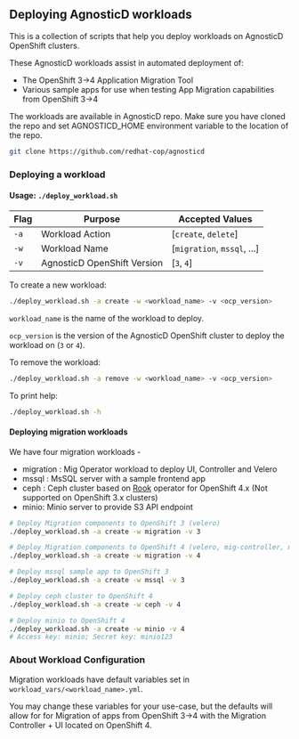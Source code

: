 ## Deploying AgnosticD workloads

This is a collection of scripts that help you deploy workloads on AgnosticD OpenShift clusters.

These AgnosticD workloads assist in automated deployment of:
 - The OpenShift 3->4 Application Migration Tool 
 - Various sample apps for use when testing App Migration capabilities from OpenShift 3->4  

The workloads are available in AgnosticD repo. Make sure you have cloned the repo and set AGNOSTICD_HOME environment variable to the location of the repo.

```bash
git clone https://github.com/redhat-cop/agnosticd
```

### Deploying a workload

#### Usage: `./deploy_workload.sh `
|Flag|Purpose|Accepted Values|
|---|---|---|
|`-a`|Workload Action|[`create`, `delete`]|
|`-w`|Workload Name|[`migration`, `mssql`, ...]|
|`-v`|AgnosticD OpenShift Version|[`3`, `4`]|

To create a new workload:

```bash
./deploy_workload.sh -a create -w <workload_name> -v <ocp_version>
```

`workload_name` is the name of the workload to deploy. 

`ocp_version` is the version of the AgnosticD OpenShift cluster to deploy the workload on (`3` or `4`).

To remove the workload:

```bash
./deploy_workload.sh -a remove -w <workload_name> -v <ocp_version> 
```

To print help: 

```bash
./deploy_workload.sh -h
```

#### Deploying migration workloads

We have four migration workloads -

* migration : Mig Operator workload to deploy UI, Controller and Velero
* mssql : MsSQL server with a sample frontend app
* ceph : Ceph cluster based on [Rook](rook.io) operator for OpenShift 4.x (Not supported on OpenShift 3.x clusters)
* minio: Minio server to provide S3 API endpoint

```bash
# Deploy Migration components to OpenShift 3 (velero)
./deploy_workload.sh -a create -w migration -v 3

# Deploy Migration components to OpenShift 4 (velero, mig-controller, mig-ui)
./deploy_workload.sh -a create -w migration -v 4

# Deploy mssql sample app to OpenShift 3
./deploy_workload.sh -a create -w mssql -v 3

# Deploy ceph cluster to OpenShift 4
./deploy_workload.sh -a create -w ceph -v 4

# Deploy minio to OpenShift 4
./deploy_workload.sh -a create -w minio -v 4
# Access key: minio; Secret key: minio123
```

### About Workload Configuration

Migration workloads have default variables set in `workload_vars/<workload_name>.yml`. 

You may change these variables for your use-case, but the defaults will allow for for Migration of apps from OpenShift 3->4 with the Migration Controller + UI located on OpenShift 4.
